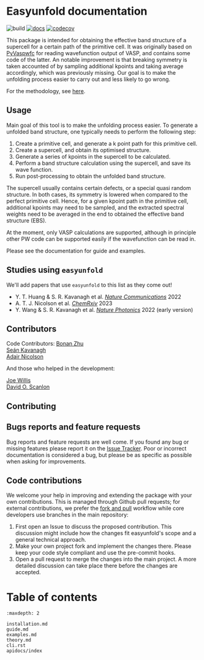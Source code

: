 # Easyunfold documentation

![build](https://github.com/SMTG-UCL/easyunfold/actions/workflows/ci.yaml/badge.svg)
[![docs](https://github.com/SMTG-UCL/easyunfold/actions/workflows/docs.yaml/badge.svg)](https://smtg-ucl.github.io/easyunfold/)
[![codecov](https://codecov.io/gh/SMTG-UCL/easyunfold/branch/main/graph/badge.svg?token=XLLWWU5UM2)](https://codecov.io/gh/SMTG-UCL/easyunfold)

This package is intended for obtaining the effective band structure of a supercell for a certain path of the primitive cell.
It was originally based on [PyVaspwfc](https://github.com/QijingZheng/VaspBandUnfolding) for reading wavefunction output of VASP, and contains some code of the latter.
An notable improvement is that breaking symmetry is taken accounted of by sampling additional kpoints and taking average accordingly, which was previously missing.
Our goal is to make the unfolding process easier to carry out and less likely to go wrong.

For the methodology, see [here](https://link.aps.org/doi/10.1103/PhysRevB.85.085201).


## Usage

Main goal of this tool is to make the unfolding process easier.
To generate a unfolded band structure, one typically needs to perform the following step:

1. Create a primitive cell, and generate a k point path for this primitive cell.
2. Create a supercell, and obtain its optimised structure.
3. Generate a series of kpoints in the supercell to be calculated.
4. Perform a band structure calculation using the supercell, and save its wave function.
5. Run post-processing to obtain the unfolded band structure.

The supercell usually contains certain defects, or a special quasi random structure.
In both cases, its symmetry is lowered when compared to the perfect primitive cell.
Hence, for a given kpoint path in the primitive cell, additional kpoints may need to be sampled, and the extracted spectral weights need to be averaged in the end to obtained the effective band structure (EBS).

At the moment, only VASP calculations are supported, although in principle other PW code can be supported easily if the wavefunction can be read in.

Please see the documentation for guide and examples.

## Studies using `easyunfold`

We'll add papers that use `easyunfold` to this list as they come out!

- Y. T. Huang & S. R. Kavanagh et al. [_Nature Communications_](https://www.nature.com/articles/s41467-022-32669-3) 2022
- A. T. J. Nicolson et al. [_ChemRxiv_](https://chemrxiv.org/engage/chemrxiv/article-details/63a5d1ffa53ea69e935559e2) 2023
- Y. Wang & S. R. Kavanagh et al. [_Nature Photonics_](https://www.nature.com/articles/s41566-021-00950-4) 2022 (early version)

## Contributors

Code Contributors:
  [Bonan Zhu](https://github.com/zhubonan)  
  [Seán Kavanagh](https://github.com/kavanase)  
  [Adair Nicolson](https://github.com/adair-nicolson)  

And those who helped in the development:

  [Joe Willis](https://github.com/joebesity)  
  [David O. Scanlon](http://davidscanlon.com/?page_id=5)  

## Contributing


## Bugs reports and feature requests


Bug reports and feature requests are well come.
If you found any bug or missing features please report it on the [Issue Tracker](https://github.com/SMTG-UCL/easyunfold/issues).
Poor or incorrect documentation is considered a bug, but please be as specific as
possible when asking for improvements.

## Code contributions

We welcome your help in improving and extending the package with your
own contributions. This is managed through Github pull requests;
for external contributions, we prefer the
[fork and pull](https://guides.github.com/activities/forking/)
workflow while core developers use branches in the main repository:

1. First open an Issue to discuss the proposed contribution. This
  discussion might include how the changes fit easyunfold's scope and a
  general technical approach.
2. Make your own project fork and implement the changes
  there. Please keep your code style compliant and use the pre-commit hooks.
3. Open a pull request to merge the changes into the main
  project. A more detailed discussion can take place there before
  the changes are accepted.


# Table of contents

```{toctree}
:maxdepth: 2

installation.md
guide.md
examples.md
theory.md
cli.rst
apidocs/index
```
